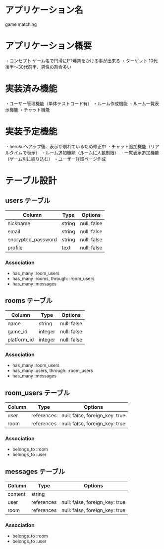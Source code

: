 # アプリケーション名
game matching

# アプリケーション概要
・コンセプト  ゲーム名で円滑にPT募集をかける事が出来る
・ターゲット  10代後半〜30代前半、男性の割合多い

# 実装済み機能
・ユーザー管理機能（単体テストコード有）
・ルーム作成機能
・ルーム一覧表示機能
・チャット機能

# 実装予定機能
・herokuへアップ後、表示が崩れているため修正中
・チャット追加機能（リアルタイムで表示）
・ルーム追加機能（ルームに人数制限）
・一覧表示追加機能（ゲーム別に絞り込む）
・ユーザー詳細ページ作成

# テーブル設計

## users テーブル

| Column             | Type   | Options     |
| ------------------ | ------ | ----------- |
| nickname           | string | null: false |
| email              | string | null: false |
| encrypted_password | string | null: false |
| profile            | text   | null: false |

### Association

- has_many :room_users
- has_many :rooms, through: :room_users
- has_many :messages

## rooms テーブル

| Column      | Type    | Options     |
| ----------- | ------- | ----------- |
| name        | string  | null: false |
| game_id     | integer | null: false |
| platform_id | integer | null: false |

### Association

- has_many :room_users
- has_many :users, through: :room_users
- has_many :messages

## room_users テーブル

| Column | Type       | Options                        |
| ------ | ---------- | ------------------------------ |
| user   | references | null: false, foreign_key: true |
| room   | references | null: false, foreign_key: true |

### Association

- belongs_to :room
- belongs_to :user

## messages テーブル

| Column  | Type       | Options                        |
| ------- | ---------- | ------------------------------ |
| content | string     |                                |
| user    | references | null: false, foreign_key: true |
| room    | references | null: false, foreign_key: true |

### Association

- belongs_to :room
- belongs_to :user